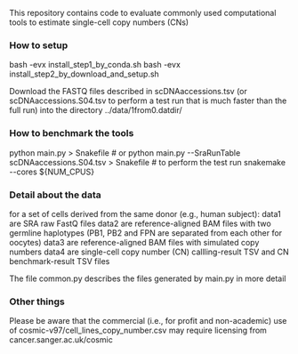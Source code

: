 This repository contains code to evaluate commonly used computational tools to estimate single-cell copy numbers (CNs)

### How to setup

bash -evx install\_step1\_by\_conda.sh
bash -evx install\_step2\_by\_download\_and\_setup.sh

Download the FASTQ files described in scDNAaccessions.tsv (or scDNAaccessions.S04.tsv to perform a test run that is much faster than the full run) into the directory ../data/1from0.datdir/

### How to benchmark the tools

python main.py > Snakefile # or python main.py --SraRunTable scDNAaccessions.S04.tsv > Snakefile # to perform the test run
snakemake --cores ${NUM\_CPUS}

### Detail about the data

for a set of cells derived from the same donor (e.g., human subject):
    data1 are SRA raw FastQ files
    data2 are reference-aligned BAM files with two germline haplotypes (PB1, PB2 and FPN are separated from each other for oocytes)
    data3 are reference-aligned BAM files with simulated copy numbers
    data4 are single-cell copy number (CN) callling-result TSV and CN benchmark-result TSV files

The file common.py describes the files generated by main.py in more detail

### Other things

Please be aware that the commercial (i.e., for profit and non-academic) use of cosmic-v97/cell\_lines\_copy\_number.csv may require licensing from cancer.sanger.ac.uk/cosmic

